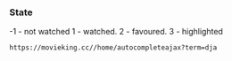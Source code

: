 ### State

-1 - not watched
1 - watched.
2 - favoured.
3 - highlighted

`https://movieking.cc//home/autocompleteajax?term=dja`

